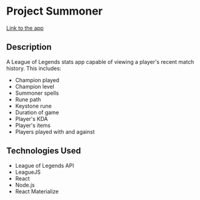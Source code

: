 # Project Summoner

[Link to the app](https://project-summoner.herokuapp.com/)

## Description
A League of Legends stats app capable of viewing a player's recent match history.
This includes:
- Champion played
- Champion level
- Summoner spells
- Rune path
- Keystone rune
- Duration of game
- Player's KDA
- Player's items
- Players played with and against

## Technologies Used
- League of Legends API
- LeagueJS
- React
- Node.js
- React Materialize
